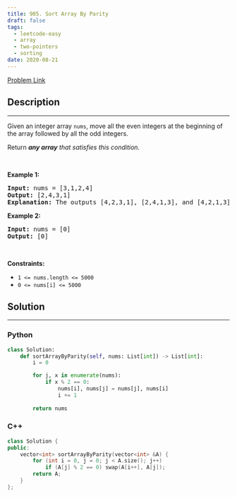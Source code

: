 ```yaml
---
title: 905. Sort Array By Parity
draft: false
tags: 
  - leetcode-easy
  - array
  - two-pointers
  - sorting
date: 2020-08-21
---
```


[Problem Link](https://leetcode.com/problems/sort-array-by-parity/)

## Description

---
<p>Given an integer array <code>nums</code>, move all the even integers at the beginning of the array followed by all the odd integers.</p>

<p>Return <em><strong>any array</strong> that satisfies this condition</em>.</p>

<p>&nbsp;</p>
<p><strong class="example">Example 1:</strong></p>

<pre>
<strong>Input:</strong> nums = [3,1,2,4]
<strong>Output:</strong> [2,4,3,1]
<strong>Explanation:</strong> The outputs [4,2,3,1], [2,4,1,3], and [4,2,1,3] would also be accepted.
</pre>

<p><strong class="example">Example 2:</strong></p>

<pre>
<strong>Input:</strong> nums = [0]
<strong>Output:</strong> [0]
</pre>

<p>&nbsp;</p>
<p><strong>Constraints:</strong></p>

<ul>
	<li><code>1 &lt;= nums.length &lt;= 5000</code></li>
	<li><code>0 &lt;= nums[i] &lt;= 5000</code></li>
</ul>


## Solution

---
### Python
``` py title='sort-array-by-parity'
class Solution:
    def sortArrayByParity(self, nums: List[int]) -> List[int]:
        i = 0

        for j, x in enumerate(nums):
            if x % 2 == 0:
                nums[i], nums[j] = nums[j], nums[i]
                i += 1
        
        return nums
```
### C++
``` cpp title='sort-array-by-parity'
class Solution {
public:
    vector<int> sortArrayByParity(vector<int> &A) {
        for (int i = 0, j = 0; j < A.size(); j++)
            if (A[j] % 2 == 0) swap(A[i++], A[j]);
        return A;
    }
};
```

